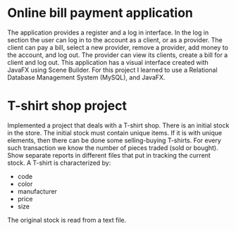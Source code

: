 # Online bill payment application
The application provides a register and a log in interface. In the log in section the user can log in to the account as a client, or as a provider. The client can pay a bill, select a new provider, remove a provider, add money to the account, and log out. The provider can view its clients, create a bill for a client and log out. This application has a visual interface created with JavaFX using Scene Builder. For this project I learned to use a Relational Database Management System (MySQL), and JavaFX.
# T-shirt shop project
Implemented a project that deals with a T-shirt shop. There is an initial stock in the store.
The initial stock must contain unique items. If it is with unique elements, then there can be done
some selling-buying T-shirts. For every such transaction we know the number of pieces
traded (sold or bought). Show separate reports in different files that put in
tracking the current stock.
A T-shirt is characterized by:
- code
- color
- manufacturer
- price
- size

The original stock is read from a text file.

